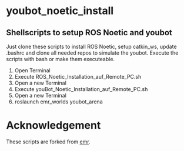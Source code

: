 # youbot_noetic_install
## Shellscripts to setup ROS Noetic and youbot
Just clone these scripts to install ROS Noetic, setup catkin_ws, update .bashrc and clone all needed repos to simulate the youbot.
Execute the scripts with bash or make them executeable.

1. Open Terminal
2. Execute ROS_Noetic_Installation_auf_Remote_PC.sh
3. Open a new Terminal
4. Execute youBot_Noetic_Installation_auf_Remote_PC.sh
5. Open a new Terminal
6. roslaunch emr_worlds youbot_arena

#  Acknowledgement
These scripts are forked from [emr](https://github.com/ProfJust/emr).
